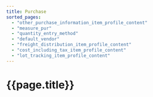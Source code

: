 ```yaml
---
title: Purchase
sorted_pages:
  - "other_purchase_information_item_profile_content"
  - "measure_pur"
  - "quantity_entry_method"
  - "default_vendor"
  - "freight_distribution_item_profile_content"
  - "cost_including_tax_item_profile_content"
  - "lot_tracking_item_profile_content"
---
```

# {{page.title}}
